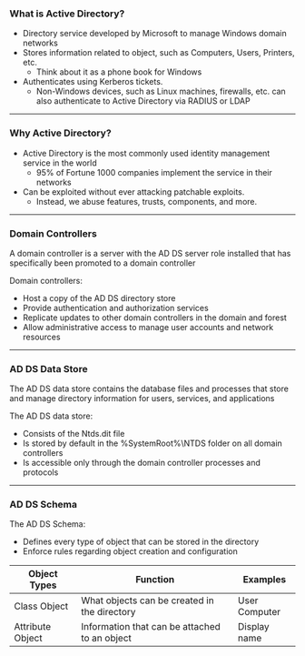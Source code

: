 ### What is Active Directory?


- Directory service developed by Microsoft to manage Windows domain networks
- Stores information related to object, such as Computers, Users, Printers, etc.
  - Think about it as a phone book for Windows
- Authenticates using Kerberos tickets.
  - Non-Windows devices, such as Linux machines, firewalls, etc. can also authenticate to Active Directory via RADIUS or LDAP

---

### Why Active Directory?

- Active Directory is the most commonly used identity management service in the world
  - 95% of Fortune 1000 companies implement the service in their networks
- Can be exploited without ever attacking patchable exploits.
  - Instead, we abuse features, trusts, components, and more.

---

### Domain Controllers

A domain controller is a server with the AD DS server role installed that has specifically been promoted to a domain controller

Domain controllers:
- Host a copy of the AD DS directory store
- Provide authentication and authorization services
- Replicate updates to other domain controllers in the domain and forest
- Allow administrative access to manage user accounts and network resources


---

### AD DS Data Store
The AD DS data store contains the database files and processes that store and manage directory information for users, services, and applications

The AD DS data store:
- Consists of the Ntds.dit file
- Is stored by default in the %SystemRoot%\NTDS folder on all domain controllers
- Is accessible only through the domain controller processes and protocols

---

### AD DS Schema

The AD DS Schema:

- Defines every type of object that can be stored in the directory
- Enforce rules regarding object creation and configuration


 | Object Types | Function | Examples |
|---|---|---|
| Class Object  | What objects can be created in the directory | User <br /> Computer |
|Attribute Object |Information that can be attached to an object | Display name |


